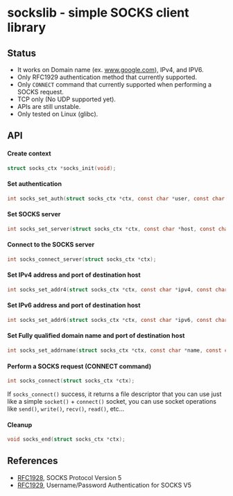 # sockslib - simple SOCKS client library

## Status

- It works on Domain name (ex. www.google.com), IPv4, and IPV6.
- Only RFC1929 authentication method that currently supported.
- Only `CONNECT` command that currently supported when performing a SOCKS request.
- TCP only (No UDP supported yet).
- APIs are still unstable.
- Only tested on Linux (glibc).

## API

#### Create context
```c
struct socks_ctx *socks_init(void);
```

#### Set authentication
```c
int socks_set_auth(struct socks_ctx *ctx, const char *user, const char *pass);
```

#### Set SOCKS server
```c
int socks_set_server(struct socks_ctx *ctx, const char *host, const char *port);
```

#### Connect to the SOCKS server
```c
int socks_connect_server(struct socks_ctx *ctx);
```

#### Set IPv4 address and port of destination host
```c
int socks_set_addr4(struct socks_ctx *ctx, const char *ipv4, const char *port);
```

#### Set IPv6 address and port of destination host
```c
int socks_set_addr6(struct socks_ctx *ctx, const char *ipv6, const char *port);
```

#### Set Fully qualified domain name and port of destination host
```c
int socks_set_addrname(struct socks_ctx *ctx, const char *name, const char *port);
```

#### Perform a SOCKS request (CONNECT command)
```c
int socks_connect(struct socks_ctx *ctx);
```

If `socks_connect()` success, it returns a file descriptor that you can use
just like a simple `socket()` + `connect()` socket, you can use socket operations
like `send()`, `write()`, `recv()`, `read()`, etc...

#### Cleanup
```c
void socks_end(struct socks_ctx *ctx);
```


## References
- [RFC1928](https://datatracker.ietf.org/doc/html/rfc1928),  SOCKS Protocol Version 5
- [RFC1929](https://datatracker.ietf.org/doc/html/rfc1929),  Username/Password Authentication for SOCKS V5
